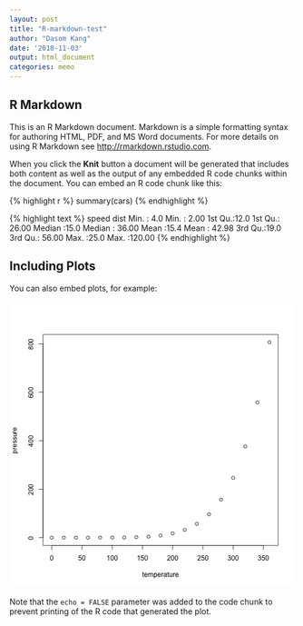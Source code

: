 ```yaml
---
layout: post
title: "R-markdown-test"
author: "Dasom Kang"
date: '2018-11-03'
output: html_document
categories: memo
---
```




## R Markdown

This is an R Markdown document. Markdown is a simple formatting syntax for authoring HTML, PDF, and MS Word documents. For more details on using R Markdown see <http://rmarkdown.rstudio.com>.

When you click the **Knit** button a document will be generated that includes both content as well as the output of any embedded R code chunks within the document. You can embed an R code chunk like this:


{% highlight r %}
summary(cars)
{% endhighlight %}



{% highlight text %}
     speed           dist
 Min.   : 4.0   Min.   :  2.00
 1st Qu.:12.0   1st Qu.: 26.00
 Median :15.0   Median : 36.00
 Mean   :15.4   Mean   : 42.98
 3rd Qu.:19.0   3rd Qu.: 56.00
 Max.   :25.0   Max.   :120.00
{% endhighlight %}

## Including Plots

You can also embed plots, for example:

![plot of chunk pressure](/assets/article_images/2018-11-03-R-markdown-test/pressure-1.png)

Note that the `echo = FALSE` parameter was added to the code chunk to prevent printing of the R code that generated the plot.
